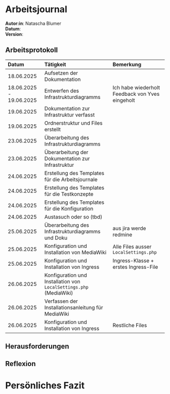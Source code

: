 # Arbeitsjournal
**Autor:in**: Natascha Blumer  
**Datum**:    
**Version**:  

## Arbeitsprotokoll
| Datum | Tätigkeit | Bemerkung |
| :-- | :-- | :-- |
| 18.06.2025 | Aufsetzen der Dokumentation |  |
| 18.06.2025 - 19.06.2025 | Entwerfen des Infrastrukturdiagramms | Ich habe wiederholt Feedback von Yves eingeholt |
| 19.06.2025 | Dokumentation zur Infrastruktur verfasst |  |
| 19.06.2025 | Ordnerstruktur und Files erstellt |  |
| 23.06.2025 | Überarbeitung des Infrastrukturdiagramms |  |
| 23.06.2025 | Überarbeitung der Dokumentation zur Infrastruktur |  |
| 24.06.2025 | Erstellung des Templates für die Arbeitsjournale |  |
| 24.06.2025 | Erstellung des Templates für die Testkonzepte |  |
| 24.06.2025 | Erstellung des Templates für die Konfiguration |  |
| 24.06.2025 | Austasuch oder so (tbd) |  |
| 25.06.2025 | Überarbeitung des Infrastrukturdiagramms und Doku | aus jira werde redmine |
| 25.06.2025 | Konfiguration und Installation von MediaWiki | Alle Files ausser `LocalSettings.php` |
| 25.06.2025 | Konfiguration und Installation von Ingress | Ingress-Klasse + erstes Ingress-File |
| 26.06.2025 | Konfiguration und Installation von `LocalSettings.php` (MediaWiki) |  |
| 26.06.2025 | Verfassen der Installationsanleitung für MediaWiki |  |
| 26.06.2025 | Konfiguration und Installation von Ingress | Restliche Files |

## Herausforderungen

## Reflexion

# Persönliches Fazit
